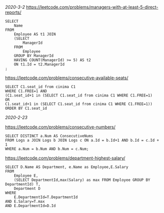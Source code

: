 *2020-3-2*
<https://leetcode.com/problems/managers-with-at-least-5-direct-reports/>

```
SELECT
    Name
FROM
    Employee AS t1 JOIN
    (SELECT
        ManagerId
    FROM
        Employee
    GROUP BY ManagerId
    HAVING COUNT(ManagerId) >= 5) AS t2
    ON t1.Id = t2.ManagerId
;
```

<https://leetcode.com/problems/consecutive-available-seats/>

```
SELECT C1.seat_id from cinima C1 
WHERE C1.FREE=1 AND
(C1.seat_id+1 in (SELECT C1.seat_id from cinima C1 WHERE C1.FREE=1)
OR
C1.seat_id+1 in (SELECT C1.seat_id from cinima C1 WHERE C1.FREE=1))
ORDER BY C1.seat_id 
```

*2020-2-23*

<https://leetcode.com/problems/consecutive-numbers/>

```
SELECT DISTINCT a.Num AS ConsecutiveNums
FROM Logs a JOIN Logs b JOIN Logs c ON a.Id = b.Id+1 AND b.Id = c.Id + 1
WHERE a.Num = b.Num AND b.Num = c.Num;
```

<https://leetcode.com/problems/department-highest-salary/>

```
SELECT D.Name AS Department, e.Name as Employee,E.Salary 
FROM
    Employee E,
    (SELECT DepartmentId,max(Salary) as max FROM Employee GROUP BY DepartmentId) T,
    Department D
WHERE
    E.DepartmentId=T.DepartmentId
AND E.Salary=T.max
AND E.DepartmentId=D.Id
```
